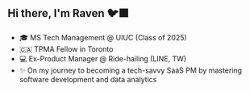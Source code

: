 ## Hi there, I'm Raven 🐦‍⬛

- 🎓 MS Tech Management @ UIUC (Class of 2025)<br>
- 🇨🇦 TPMA Fellow in Toronto<br>
- 💻 Ex-Product Manager @ Ride-hailing (LINE, TW)<br>
- ✨ On my journey to becoming a tech-savvy SaaS PM by mastering software development and data analytics<br>

